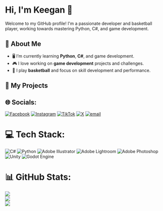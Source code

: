 # Hi, I'm Keegan 👋

Welcome to my GitHub profile! I'm a passionate developer and basketball player, working towards mastering Python, C#, and game development.

## 🚀 About Me

- 🖥️ I’m currently learning **Python**, **C#**, and game development.
- 🎮 I love working on **game development** projects and challenges.
- 🏀 I play **basketball** and focus on skill development and performance.

## 🌱 My Projects


## 🌐 Socials:
[![Facebook](https://img.shields.io/badge/Facebook-%231877F2.svg?logo=Facebook&logoColor=white)](https://facebook.com/@ThatBallerKeeg) [![Instagram](https://img.shields.io/badge/Instagram-%23E4405F.svg?logo=Instagram&logoColor=white)](https://instagram.com/@ThatBallerKeeg) [![TikTok](https://img.shields.io/badge/TikTok-%23000000.svg?logo=TikTok&logoColor=white)](https://tiktok.com/@@ThatBallerKeeg) [![X](https://img.shields.io/badge/X-black.svg?logo=X&logoColor=white)](https://x.com/@ThatBallerKeeg) [![email](https://img.shields.io/badge/Email-D14836?logo=gmail&logoColor=white)](mailto:keeg.hamburgh@gmail.com) 

# 💻 Tech Stack:
![C#](https://img.shields.io/badge/c%23-%23239120.svg?style=for-the-badge&logo=csharp&logoColor=white) ![Python](https://img.shields.io/badge/python-3670A0?style=for-the-badge&logo=python&logoColor=ffdd54) ![Adobe Illustrator](https://img.shields.io/badge/adobe%20illustrator-%23FF9A00.svg?style=for-the-badge&logo=adobe%20illustrator&logoColor=white) ![Adobe Lightroom](https://img.shields.io/badge/Adobe%20Lightroom-31A8FF.svg?style=for-the-badge&logo=Adobe%20Lightroom&logoColor=white) ![Adobe Photoshop](https://img.shields.io/badge/adobe%20photoshop-%2331A8FF.svg?style=for-the-badge&logo=adobe%20photoshop&logoColor=white) ![Unity](https://img.shields.io/badge/unity-%23000000.svg?style=for-the-badge&logo=unity&logoColor=white) ![Godot Engine](https://img.shields.io/badge/GODOT-%23FFFFFF.svg?style=for-the-badge&logo=godot-engine)
# 📊 GitHub Stats:
![](https://github-readme-stats.vercel.app/api?username=ThatBallerKeeg&theme=github_dark_dimmed&hide_border=false&include_all_commits=true&count_private=false)<br/>
![](https://nirzak-streak-stats.vercel.app/?user=ThatBallerKeeg&theme=github_dark_dimmed&hide_border=false)<br/>
![](https://github-readme-stats.vercel.app/api/top-langs/?username=ThatBallerKeeg&theme=github_dark_dimmed&hide_border=false&include_all_commits=true&count_private=false&layout=compact)

<!-- Proudly created with GPRM ( https://gprm.itsvg.in ) -->
